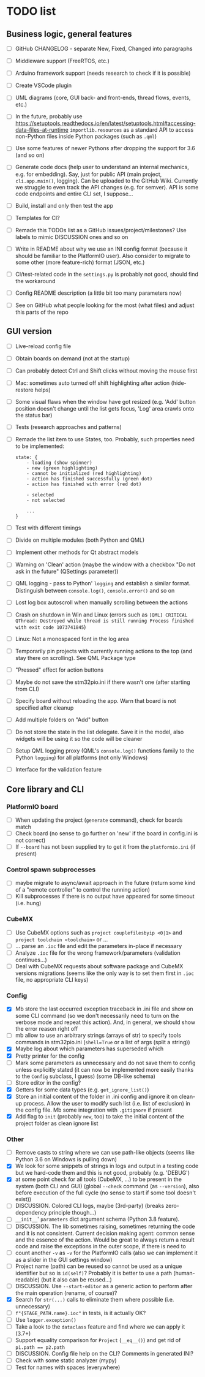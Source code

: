 # TODO list

## Business logic, general features
 - [ ] GitHub CHANGELOG - separate New, Fixed, Changed into paragraphs
 - [ ] Middleware support (FreeRTOS, etc.)
 - [ ] Arduino framework support (needs research to check if it is possible)
 - [ ] Create VSCode plugin
 - [ ] UML diagrams (core, GUI back- and front-ends, thread flows, events, etc.)
 - [ ] In the future, probably use https://setuptools.readthedocs.io/en/latest/setuptools.html#accessing-data-files-at-runtime `importlib.resources` as a standard API to access non-Python files inside Python packages (such as `.qml`)
 - [ ] Use some features of newer Pythons after dropping the support for 3.6 (and so on)
 - [ ] Generate code docs (help user to understand an internal mechanics, e.g. for embedding). Say, just for public API (main project, `cli.app.main()`, logging). Can be uploaded to the GitHub Wiki. Currently we struggle to even track the API changes (e.g. for semver). API is some code endpoints and entire CLI set, I suppose...
 - [ ] Build, install and only then test the app
 - [ ] Templates for CI?
 - [ ] Remade this TODOs list as a GitHub issues/project/milestones? Use labels to mimic DISCUSSION ones and so on
 - [ ] Write in README about why we use an INI config format (because it should be familiar to the PlatformIO user). Also consider to migrate to some other (more feature-rich) format (JSON, etc.)
 - [ ] CI/test-related code in the `settings.py` is probably not good, should find the workaround
 - [ ] Config README description (a little bit too many parameters now)
 - [ ] See on GitHub what people looking for the most (what files) and adjust this parts of the repo


## GUI version
 - [ ] Live-reload config file
 - [ ] Obtain boards on demand (not at the startup)
 - [ ] Can probably detect Ctrl and Shift clicks without moving the mouse first
 - [ ] Mac: sometimes auto turned off shift highlighting after action (hide-restore helps)
 - [ ] Some visual flaws when the window have got resized (e.g. 'Add' button position doesn't change until the list gets focus, 'Log' area crawls onto the status bar)
 - [ ] Tests (research approaches and patterns)
 - [ ] Remade the list item to use States, too. Probably, such properties need to be implemented:
    ```
    state: {
        - loading (show spinner)
        - new (green highlighting)
        - cannot be initialized (red highlighting)
        - action has finished successfully (green dot)
        - action has finished with error (red dot)

        - selected
        - not selected

        ...
    }
    ```
 - [ ] Test with different timings
 - [ ] Divide on multiple modules (both Python and QML)
 - [ ] Implement other methods for Qt abstract models
 - [ ] Warning on 'Clean' action (maybe the window with a checkbox "Do not ask in the future" (QSettings parameter))
 - [ ] QML logging - pass to Python' `logging` and establish a similar format. Distinguish between `console.log()`, `console.error()` and so on
 - [ ] Lost log box autoscroll when manually scrolling between the actions
 - [ ] Crash on shutdown in Win and Linux (errors such as `[QML] CRITICAL QThread: Destroyed while thread is still running Process finished with exit code 1073741845`)
 - [ ] Linux: Not a monospaced font in the log area
 - [ ] Temporarily pin projects with currently running actions to the top (and stay there on scrolling). See QML Package type
 - [ ] "Pressed" effect for action buttons
 - [ ] Maybe do not save the stm32pio.ini if there wasn't one (after starting from CLI)
 - [ ] Specify board without reloading the app. Warn that board is not specified after cleanup
 - [ ] Add multiple folders on "Add" button
 - [ ] Do not store the state in the list delegate. Save it in the model, also widgets will be using it so the code will be cleaner
 - [ ] Setup QML logging proxy (QML's `console.log()` functions family to the Python `logging`) for all platforms (not only Windows)
 - [ ] Interface for the validation feature


## Core library and CLI

### PlatformIO board
 - [ ] When updating the project (`generate` command), check for boards match
 - [ ] Check board (no sense to go further on 'new' if the board in config.ini is not correct)
 - [ ] If `--board` has not been supplied try to get it from the `platformio.ini` (if present)

### Control spawn subprocesses
 - [ ] maybe migrate to async/await approach in the future (return some kind of a "remote controller" to control the running action)
 - [ ] Kill subprocesses if there is no output have appeared for some timeout (i.e. hung)

### CubeMX
 - [ ] Use CubeMX options such as `project couplefilesbyip <0|1>` and `project toolchain <toolchain>` or ...
 - [ ] ... parse an `.ioc` file and edit the parameters in-place if necessary
 - [ ] Analyze `.ioc` file for the wrong framework/parameters (validation continues...)
 - [ ] Deal with CubeMX requests about software package and CubeMX versions migrations (seems like the only way is to set them first in `.ioc` file, no appropriate CLI keys)

### Config
 - [x] Mb store the last occurred exception traceback in .ini file and show on some CLI command (so we don't necessarily need to turn on the verbose mode and repeat this action). And, in general, we should show the error reason right off
 - [ ] mb allow to use an arbitrary strings (arrays of str) to specify tools commands in stm32pio.ini (`shell=True` or a list of args (split a string))
 - [x] Maybe log about which parameters has superseded which
 - [x] Pretty printer for the config
 - [ ] Mark some parameters as unnecessary and do not save them to config unless explicitly stated (it can now be implemented more easily thanks to the `Config` subclass, I guess) (some DB-like schema)
 - [ ] Store editor in the config?
 - [x] Getters for some data types (e.g. `get_ignore_list()`)
 - [x] Store an initial content of the folder in .ini config and ignore it on clean-up process. Allow the user to modify such list (i.e. list of exclusion) in the config file. Mb some integration with `.gitignore` if present
 - [x] Add flag to `init` (probably `new`, too) to take the initial content of the project folder as clean ignore list

### Other
 - [ ] Remove casts to string where we can use path-like objects (seems like Python 3.6 on Windows is pulling down)
 - [x] We look for some snippets of strings in logs and output in a testing code but we hard-code them and this is not good, probably (e.g. 'DEBUG')
 - [x] at some point check for all tools (CubeMX, ...) to be present in the system (both CLI and GUI) (global `--check` command (as `--version`), also before execution of the full cycle (no sense to start if some tool doesn't exist))
 - [ ] DISCUSSION. Colored CLI logs, maybe (3rd-party) (breaks zero-dependency principle though...)
 - [ ] `__init__`' `parameters` dict argument schema (Python 3.8 feature).
 - [ ] DISCUSSION. The lib sometimes raising, sometimes returning the code and it is not consistent. Current decision making agent: common sense and the essence of the action. Would be great to always return a result code and raise the exceptions in the outer scope, if there is need to
 - [ ] count another `-v` as `-v` for the PlatformIO calls (also we can implement it as a slider in the GUI settings window)
 - [ ] Project name (path) can be reused so cannot be used as a unique identifier but so is `id(self)`? Probably it is better to use a path (human-readable) (but it also can be reused...)
 - [ ] DISCUSSION. Use `--start-editor` as a generic action to perform after the main operation (rename, of course)?
 - [x] Search for `str(...)` calls to eliminate them where possible (i.e. unnecessary)
 - [ ] `f"{STAGE_PATH.name}.ioc"` in tests, is it actually OK?
 - [ ] Use `logger.exception()`
 - [ ] Take a look to the `dataclass` feature and find where we can apply it (3.7+)
 - [ ] Support equality comparison for `Project` (`__eq__()`) and get rid of `p1.path == p2.path`
 - [ ] DISCUSSION. Config file help on the CLI? Comments in generated INI?
 - [ ] Check with some static analyzer (mypy)
 - [ ] Test for names with spaces (everywhere)
